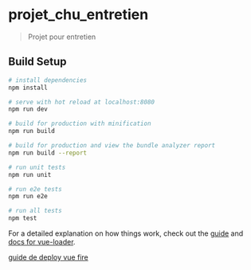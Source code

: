 # projet_chu_entretien

> Projet pour entretien

## Build Setup

``` bash
# install dependencies
npm install

# serve with hot reload at localhost:8080
npm run dev

# build for production with minification
npm run build

# build for production and view the bundle analyzer report
npm run build --report

# run unit tests
npm run unit

# run e2e tests
npm run e2e

# run all tests
npm test
```

For a detailed explanation on how things work, check out the [guide](http://vuejs-templates.github.io/webpack/) and [docs for vue-loader](http://vuejs.github.io/vue-loader).

[guide de deploy vue fire](https://medium.com/@rachidsakara/how-to-deploy-vue-js-applications-with-firebase-hosting-40cfa7f724e4)
